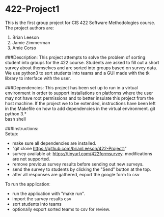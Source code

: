 # 422-Project1
This is the first group project for CIS 422 Software Methodologies course.
The project authors are:
1. Brian Leeson
2. Jamie Zimmerman
3. Amie Corso

###Description:
This project attempts to solve the problem of sorting student into groups for the 422 course.
Students are asked to fill out a short survey about themselves and are sorted into groups
based on survey data. We use python3 to sort students into teams and a GUI made with the tk library
to interface with the user.

###Dependencies:
This project has been set up to run in a virtual environment in order to support installations on 
platforms where the user may not have root permissions and to better insulate this project from the
host machine. If the project we to be extended, instructions have been left in the Makefile on how
to add dependencies in the virtual environment.
git  
python 3.*  
bash shell  

###Instructions:  
Setup:
 * make sure all dependencies are installed.
 * "git clone https://github.com/brianLeeson/422-Project1"
 * survey available at: https://tinyurl.com/422formsurvey. modifications are not supported.
 * remove previous survey results before sending out new surveys.
 * send the survey to students by clicking the "Send" button at the top.
 * after all responses are gathered, export the google form to csv  
 
To run the application:
 * run the application with "make run".
 * import the survey results csv
 * sort students into teams
 * optionally export sorted teams to csv for review.
 
 